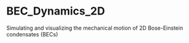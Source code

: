 # BEC_Dynamics_2D
Simulating and visualizing the mechanical motion of 2D Bose-Einstein condensates (BECs)
